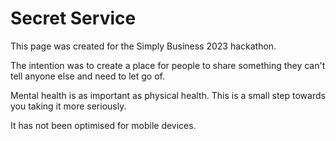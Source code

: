 # Secret Service

This page was created for the Simply Business 2023 hackathon.

The intention was to create a place for people to share something they can't tell anyone else and need to let go of.

Mental health is as important as physical health. This is a small step towards you taking it more seriously.

It has not been optimised for mobile devices.
